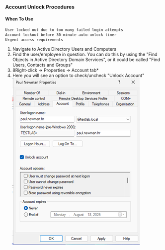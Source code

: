 ### Account Unlock Procedures
#### When To Use
```
User locked out due to too many failed login attempts
Account lockout before 30-minute auto-unlock timer
Urgent access requirements
```
1. Navigate to Active Directory Users and Computers
2. Find the user/employee in question. You can do this by using the "Find Objects in Active Directory Domain Services", or it could be called "Find Users, Contacts and Groups"
3. 8Right-click → Properties → Account tab*
4. Here you will see an option to check/uncheck "Unlock Account"  
![unlock account](https://github.com/nickbruggen90/LabsVol8021Q/blob/main/Project%201.1%3A%20Active%20Directory%20and%20Windows%2010%20Integration/Images2/Screenshot%202025-07-19%20124840.png)

